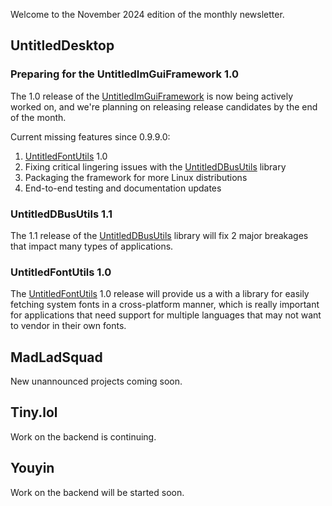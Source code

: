 Welcome to the November 2024 edition of the monthly newsletter.

## UntitledDesktop
### Preparing for the UntitledImGuiFramework 1.0
The 1.0 release of the [UntitledImGuiFramework](https://github.com/MadLadSquad/UntitledImGuiFramework) is now being actively worked on, and
we're planning on releasing release candidates by the end of the month.

Current missing features since 0.9.9.0:

1. [UntitledFontUtils](https://github.com/MadLadSquad/UntitledFontUtils) 1.0
1. Fixing critical lingering issues with the [UntitledDBusUtils](https://github.com/MadLadSquad/UntitledDBusUtils) library
1. Packaging the framework for more Linux distributions
1. End-to-end testing and documentation updates

### UntitledDBusUtils 1.1
The 1.1 release of the [UntitledDBusUtils](https://github.com/MadLadSquad/UntitledDBusUtils) library will fix 2 major breakages that impact
many types of applications.

### UntitledFontUtils 1.0
The [UntitledFontUtils](https://github.com/MadLadSquad/UntitledFontUtils) 1.0 release will provide us a with a library for easily fetching 
system fonts in a cross-platform manner, which is really important for applications that need support for multiple languages that may not 
want to vendor in their own fonts.

## MadLadSquad
New unannounced projects coming soon.

## Tiny.lol
Work on the backend is continuing.

## Youyin
Work on the backend will be started soon.

